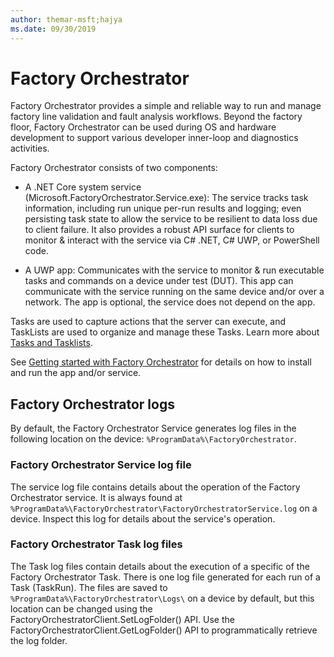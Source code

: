 ```yaml
---
author: themar-msft;hajya
ms.date: 09/30/2019
---
```


# Factory Orchestrator

Factory Orchestrator provides a simple and reliable way to run and manage factory line validation and fault analysis workflows. Beyond the factory floor, Factory Orchestrator can be used during OS and hardware development to support various developer inner-loop and diagnostics activities.

Factory Orchestrator consists of two components:

- A .NET Core system service (Microsoft.FactoryOrchestrator.Service.exe): The service tracks task information, including run unique per-run results and logging; even persisting task state to allow the service to be resilient to data loss due to client failure. It also provides a robust API surface for clients to monitor & interact with the service via C# .NET, C# UWP, or PowerShell code. 

- A UWP app: Communicates with the service to monitor & run executable tasks and commands on a device under test (DUT). This app can communicate with the service running on the same device and/or over a network. The app is optional, the service does not depend on the app.

Tasks are used to capture actions that the server can execute, and TaskLists are used to organize and manage these Tasks. Learn more about [Tasks and Tasklists](tasks-and-tasklists.md).

See [Getting started with Factory Orchestrator](get-started-with-factory-orchestrator.md) for details on how to install and run the app and/or service.

## Factory Orchestrator logs

By default, the Factory Orchestrator Service generates log files in the following location on the device: `%ProgramData%\FactoryOrchestrator`.

### Factory Orchestrator Service log file

The service log file contains details about the operation of the Factory Orchestrator service. It is always found at `%ProgramData%\FactoryOrchestrator\FactoryOrchestratorService.log` on a device. Inspect this log for details about the service's operation.

### Factory Orchestrator Task log files

The Task log files contain details about the execution of a specific of the Factory Orchestrator Task. There is one log file generated for each run of a Task (TaskRun). The files are saved to `%ProgramData%\FactoryOrchestrator\Logs\` on a device by default, but this location can be changed using the FactoryOrchestratorClient.SetLogFolder() API. Use the FactoryOrchestratorClient.GetLogFolder() API to programmatically retrieve the log folder.
